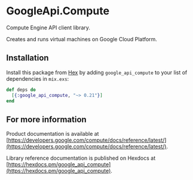 # GoogleApi.Compute

Compute Engine API client library.

Creates and runs virtual machines on Google Cloud Platform.

## Installation

Install this package from [Hex](https://hex.pm) by adding
`google_api_compute` to your list of dependencies in `mix.exs`:

```elixir
def deps do
  [{:google_api_compute, "~> 0.21"}]
end
```

## For more information

Product documentation is available at [https://developers.google.com/compute/docs/reference/latest/](https://developers.google.com/compute/docs/reference/latest/).

Library reference documentation is published on Hexdocs at
[https://hexdocs.pm/google_api_compute](https://hexdocs.pm/google_api_compute).
